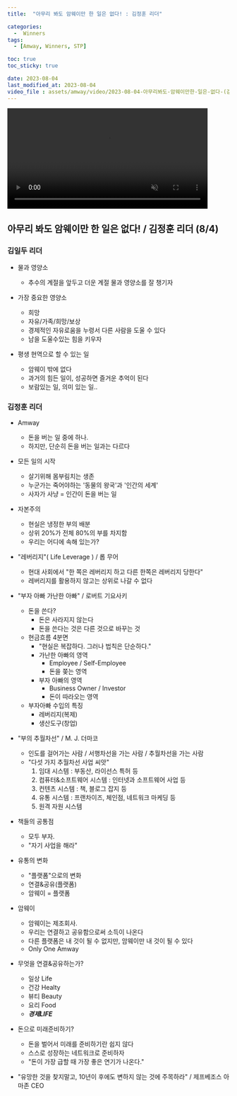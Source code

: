 ```yaml
---
title:  "아무리 봐도 암웨이만 한 일은 없다! : 김정훈 리더" 

categories:
  -  Winners
tags:
  - [Amway, Winners, STP]

toc: true
toc_sticky: true

date: 2023-08-04
last_modified_at: 2023-08-04
video_file : assets/amway/video/2023-08-04-아무리봐도-암웨이만한-일은-없다-(김정훈 리더).mp4
---
```



<video width="90%" muted autoplay controls>
    <source src="{{ page.video_file | relative_url }}" type="video/mp4">
</video>


## 아무리 봐도 암웨이만 한 일은 없다! / 김정훈 리더 (8/4)

### 김일두 리더
+ 물과 영양소
  - 추수의 계절을 앞두고 더운 계절 물과 영양소를 잘 챙기자

+ 가장 중요한 영양소
  - 희망
  - 자유/가족/희망/보상
  - 경제적인 자유로움을 누령서 다른 사람을 도울 수 있다
  - 남을 도울수있는 힘을 키우자

+ 평생 현역으로 할 수 있는 일
  - 암웨이 밖에 없다
  - 과거의 힘든 일이, 성공하면 즐거운 추억이 된다
  - 보람있는 일, 의미 있는 일..


### 김정훈 리더
+ Amway
  - 돈을 버는 일 중에 하나.
  - 하지만, 단순히 돈을 버는 일과는 다르다

+ 모든 일의 시작
  - 살기위해 몸부림치는 생존
  - 누군가는 죽어야하는 '동물의 왕국'과 '인간의 세계'
  - 사자가 사냥 = 인간이 돈을 버는 일

+ 자본주의
  - 현실은 냉정한 부의 배분
  - 상위 20%가 전체 80%의 부를 차지함
  - 우리는 어디에 속해 있는가?

+ "레버리지"( Life Leverage ) / 롭 무어
  - 현대 사회에서 "한 쪽은 레버리지 하고 다른 한쪽은 레버리지 당한다"
  - 레버리지를 활용하지 않고는 상위로 나갈 수 없다

+ "부자 아빠 가난한 아빠" / 로버트 기요사키
  - 돈을 쓴다?
    - 돈은 사라지지 않는다
    - 돈을 쓴다는 것은 다른 것으로 바꾸는 것
  - 현금흐름 4분면
    - "현실은 복잡하다. 그러나 법칙은 단순하다."
    - 가난한 아빠의 영역
      - Employee / Self-Employee
      - 돈을 쫒는 영역
    - 부자 아빠의 영역
      - Business Owner / Investor
      - 돈이 따라오는 영역
  - 부자아빠 수입의 특징
    - 레버리지(복제)
    - 생산도구(창업)

+ "부의 추월차선" / M. J. 더마코
  - 인도를 걸어가는 사람 / 서행차선을 가는 사람 / 추월차선을 가는 사람
  - "다섯 가지 추월차선 사업 씨앗"
    1. 임대 시스템 : 부동산, 라이선스 특허 등
    2. 컴퓨터&소프트웨어 시스템 : 인터넷과 소프트웨어 사업 등
    3. 컨텐츠 시스템 : 책, 블로그 잡지 등
    4. 유통 시스템 : 프랜차이즈, 체인점, 네트워크 마케딩 등
    5. 원격 자원 시스템

+ 책들의 공통점
  - 모두 부자.
  - "자기 사업을 해라"

+ 유통의 변화
  - "플랫폼"으로의 변화
  - 연결&공유(플랫폼)
  - 암웨이 = 플랫폼

+ 암웨이
  - 암웨이는 제조회사.
  - 우리는 연결하고 공유함으로써 소득이 나온다
  - 다른 플랫폼은 내 것이 될 수 없지만, 암웨이만 내 것이 될 수 있다
  - Only One Amway

+ 무엇을 연결&공유하는가?
  - 일상 Life
  - 건강 Healty
  - 뷰티 Beauty
  - 요리 Food
  - ***경제LIFE***

+ 돈으로 미래준비하기?
  - 돈을 벌어서 미래를 준비하기란 쉽지 않다
  - 스스로 성장하는 네트워크로 준비하자
  - "돈이 가장 급할 때 가장 좋은 연기가 나온다."

+ "유망한 것을 찾지말고, 10년이 후에도 변하지 않는 것에 주목하라" / 제프베조스 아마존 CEO